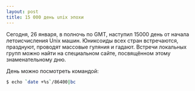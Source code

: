 ```yaml
---
layout: post
title: 15 000 день unix эпохи
---
```


Сегодня, 26 января, в полночь по GMT, наступил 15000 день от начала летоисчисления Unix машин. Юниксоиды всех стран встречаются, празднуют, проводят массовые гуляния и гадают. Встречи локальных групп можно найти на специальном сайте, посвящённом этому знаменательному дню.

День можно посмотреть командой:

``` bash
$ echo `date +%s`/86400|bc
```
